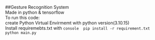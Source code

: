##Gesture Recognition System
<br />
Made in python & tensorflow
<br />
To run this code:<br />
    create Python Virtual Envirmemt with python version(3.10.15)<br />
    Install requiremebts.txt with 
    ``` console 
        pip install -r requirement.txt
        python main.py
     ```
